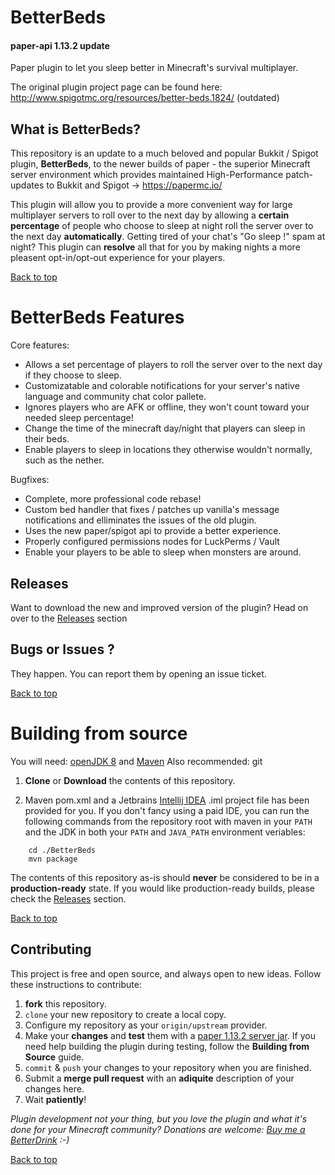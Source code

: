 BetterBeds
==========
#### paper-api 1.13.2 update

Paper plugin to let you sleep better in Minecraft's survival multiplayer.

The original plugin project page can be found here:
http://www.spigotmc.org/resources/better-beds.1824/ (outdated)

## What is BetterBeds?
This repository is an update to a much beloved and popular Bukkit / Spigot plugin, __BetterBeds__, to the newer builds of paper - the superior Minecraft server environment which provides maintained High-Performance patch-updates to Bukkit and Spigot -> https://papermc.io/

This plugin will allow you to provide a more convenient way for large multiplayer servers to roll over to the next day by allowing a __certain percentage__ of people who choose to sleep at night roll the server over to the next day __automatically__.  Getting tired of your chat's "Go sleep !" spam at night? This plugin can __resolve__ all that for you by making nights a more pleasent opt-in/opt-out experience for your players.

[Back to top](#top)

# BetterBeds Features
Core features:
- Allows a set percentage of players to roll the server over to the next day if they choose to sleep.
- Customizatable and colorable notifications for your server's native language and community chat color pallete.
- Ignores players who are AFK or offline, they won't count toward your needed sleep percentage!
- Change the time of the minecraft day/night that players can sleep in their beds.
- Enable players to sleep in locations they otherwise wouldn't normally, such as the nether.

Bugfixes:
- Complete, more professional code rebase!
- Custom bed handler that fixes / patches up vanilla's message notifications and elliminates the issues of the old plugin.
- Uses the new paper/spigot api to provide a better experience.
- Properly configured permissions nodes for LuckPerms / Vault
- Enable your players to be able to sleep when monsters are around.

## Releases

Want to download the new and improved version of the plugin?  Head on over to the [Releases](https://github.com/loopyd/BetterBeds/releases) section

## Bugs or Issues ?

They happen.  You can report them by opening an issue ticket.

[Back to top](#top)

# Building from source

You will need:  [openJDK 8](https://adoptopenjdk.net/) and [Maven](https://maven.apache.org/)
Also recommended:  git 

1. **Clone** or **Download** the contents of this repository.

2. Maven pom.xml and a Jetbrains [Intellij IDEA](https://www.jetbrains.com/idea/) .iml project file has been provided for you.  If you don't fancy using a paid IDE, you can run the following commands from the repository root with maven in your ``PATH`` and the JDK in both your ``PATH`` and ``JAVA_PATH`` environment veriables:

```
    cd ./BetterBeds
    mvn package
```

The contents of this repository as-is should __never__ be considered to be in a **production-ready** state.  If you would like production-ready builds, please check the [Releases](https://github.com/loopyd/BetterBeds/releases) section.

[Back to top](#top)

## Contributing

This project is free and open source, and always open to new ideas.  Follow these instructions to contribute:

1.  **fork** this repository.
2.  ``clone`` your new repository to create a local copy.
3.  Configure my repository as your ``origin/upstream`` provider.
4.  Make your **changes** and **test** them with a [paper 1.13.2 server jar](https://papermc.io/downloads#Paper-1.13).  If you need help building the plugin during testing, follow the **Building from Source** guide.
5.  ``commit`` & ``push`` your changes to your repository when you are finished.
5.  Submit a **merge pull request** with an **adiquite** description of your changes here.
6.  Wait __patiently__!

*Plugin development not your thing, but you love the plugin and what it's done for your Minecraft community?  Donations are welcome: 
[Buy me a BetterDrink](https://www.paypal.com/paypalme2/snowflowerwolf) :-)*

[Back to top](#top)
